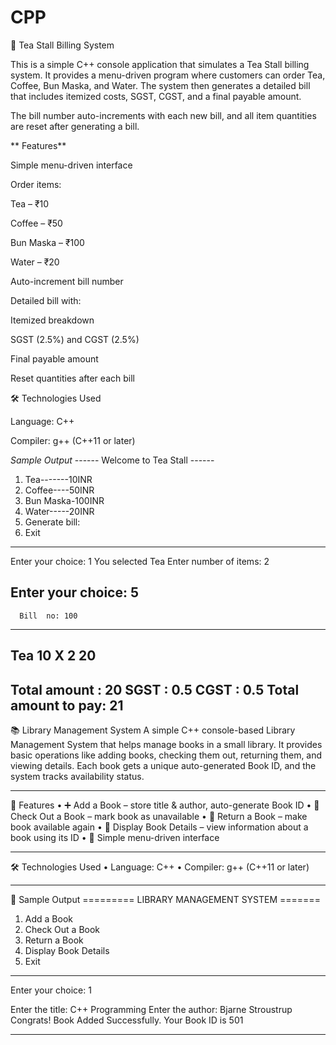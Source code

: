 # CPP
🍵 Tea Stall Billing System

This is a simple C++ console application that simulates a Tea Stall billing system.
It provides a menu-driven program where customers can order Tea, Coffee, Bun Maska, and Water.
The system then generates a detailed bill that includes itemized costs, SGST, CGST, and a final payable amount.

The bill number auto-increments with each new bill, and all item quantities are reset after generating a bill.

** Features**

Simple menu-driven interface

Order items:

Tea – ₹10

Coffee – ₹50

Bun Maska – ₹100

Water – ₹20

Auto-increment bill number

Detailed bill with:

Itemized breakdown

SGST (2.5%) and CGST (2.5%)

Final payable amount

Reset quantities after each bill

🛠️ Technologies Used

Language: C++

Compiler: g++ (C++11 or later)

*Sample Output*
------ Welcome to Tea Stall ------
1. Tea-------10INR
2. Coffee----50INR
3. Bun Maska-100INR
4. Water-----20INR
5. Generate bill:
0. Exit
----------------------------------
Enter your choice: 1
You selected Tea
Enter number of items: 2

Enter your choice: 5
-----------------------------------
      Bill  no: 100
-----------------------------------
Tea           10 X 2     20
-----------------------------------
Total amount       :           20
SGST               :           0.5
CGST               :           0.5
Total amount to pay:           21
----------------------------------------------------------------------------------------------------------------

📚 Library Management System
A simple C++ console-based Library Management System that helps manage books in a small library.
It provides basic operations like adding books, checking them out, returning them, and viewing details.
Each book gets a unique auto-generated Book ID, and the system tracks availability status.
________________________________________
📌 Features
•	➕ Add a Book – store title & author, auto-generate Book ID
•	📖 Check Out a Book – mark book as unavailable
•	🔄 Return a Book – make book available again
•	👀 Display Book Details – view information about a book using its ID
•	🎯 Simple menu-driven interface
________________________________________
🛠️ Technologies Used
•	Language: C++
•	Compiler: g++ (C++11 or later)
________________________________________
📖 Sample Output
========= LIBRARY MANAGEMENT SYSTEM =======
1. Add a Book
2. Check Out a Book
3. Return a Book
4. Display Book Details
0. Exit
------------------------------------------
Enter your choice: 1

Enter the title: C++ Programming
Enter the author: Bjarne Stroustrup
Congrats! Book Added Successfully. Your Book ID is 501
________________________________________
